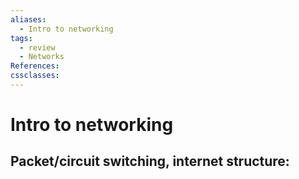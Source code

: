 ```yaml
---
aliases:
  - Intro to networking
tags:
  - review
  - Networks
References: 
cssclasses:
---
```

# Intro to networking
## Packet/circuit switching, internet structure:


